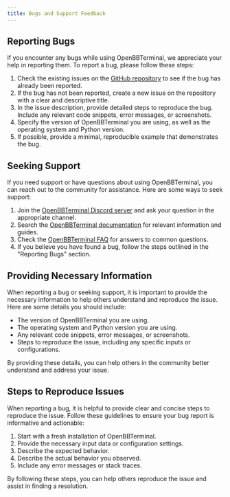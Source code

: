 ```yaml
---
title: Bugs and Support Feedback
---
```


## Reporting Bugs

If you encounter any bugs while using OpenBBTerminal, we appreciate your help in reporting them. To report a bug, please follow these steps:

1. Check the existing issues on the [GitHub repository](https://github.com/openbbterminal/openbbterminal/issues) to see if the bug has already been reported.
2. If the bug has not been reported, create a new issue on the repository with a clear and descriptive title.
3. In the issue description, provide detailed steps to reproduce the bug. Include any relevant code snippets, error messages, or screenshots.
4. Specify the version of OpenBBTerminal you are using, as well as the operating system and Python version.
5. If possible, provide a minimal, reproducible example that demonstrates the bug.

## Seeking Support

If you need support or have questions about using OpenBBTerminal, you can reach out to the community for assistance. Here are some ways to seek support:

1. Join the [OpenBBTerminal Discord server](https://discord.gg/openbbterminal) and ask your question in the appropriate channel.
2. Search the [OpenBBTerminal documentation](https://docs.openbbterminal.com) for relevant information and guides.
3. Check the [OpenBBTerminal FAQ](https://docs.openbbterminal.com/terminal/faqs) for answers to common questions.
4. If you believe you have found a bug, follow the steps outlined in the "Reporting Bugs" section.

## Providing Necessary Information

When reporting a bug or seeking support, it is important to provide the necessary information to help others understand and reproduce the issue. Here are some details you should include:

- The version of OpenBBTerminal you are using.
- The operating system and Python version you are using.
- Any relevant code snippets, error messages, or screenshots.
- Steps to reproduce the issue, including any specific inputs or configurations.

By providing these details, you can help others in the community better understand and address your issue.

## Steps to Reproduce Issues

When reporting a bug, it is helpful to provide clear and concise steps to reproduce the issue. Follow these guidelines to ensure your bug report is informative and actionable:

1. Start with a fresh installation of OpenBBTerminal.
2. Provide the necessary input data or configuration settings.
3. Describe the expected behavior.
4. Describe the actual behavior you observed.
5. Include any error messages or stack traces.

By following these steps, you can help others reproduce the issue and assist in finding a resolution.
